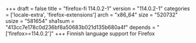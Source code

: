 +++
draft = false
title = "firefox-fi 114.0.2-1"
version = "114.0.2-1"
categories = ['locale-extra', 'firefox-extensions']
arch = "x86_64"
size = "520732"
usize = "581654"
sha1sum = "413cc7e178c0d236bf8a50683b021d135b680a4f"
depends = "['firefox>=114.0.2']"
+++
Finnish language support for Firefox